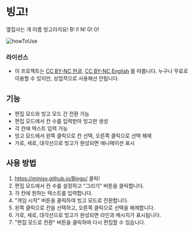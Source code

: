 # 빙고!
옆집사는 개 이름 빙고라지요! B! I! N! G! O!

![howToUse](howToUse/bingo.gif)

### 라이선스
- 이 프로젝트는 [CC BY-NC 한글](https://creativecommons.org/licenses/by-nc/4.0/deed.ko), [CC BY-NC English](https://creativecommons.org/licenses/by-nc/4.0/) 를 따릅니다. 누구나 무료로 이용할 수 있지만, 상업적으로 사용해선 안됩니다.

## 기능
- 편집 모드와 빙고 모드 간 전환 가능
- 편집 모드에서 칸 수를 입력받아 빙고판 생성
- 각 칸에 텍스트 입력 가능
- 빙고 모드에서 왼쪽 클릭으로 칸 선택, 오른쪽 클릭으로 선택 해제
- 가로, 세로, 대각선으로 빙고가 완성되면 애니메이션 표시

## 사용 방법

1. https://minisv.github.io/Bingo/ 클릭!
2. 편집 모드에서 칸 수를 설정하고 "그리기" 버튼을 클릭합니다.
3. 각 칸에 원하는 텍스트를 입력합니다.
4. "게임 시작" 버튼을 클릭하여 빙고 모드로 전환합니다.
5. 왼쪽 클릭으로 칸을 선택하고, 오른쪽 클릭으로 선택을 해제합니다.
6. 가로, 세로, 대각선으로 빙고가 완성되면 라인과 메시지가 표시됩니다.
7. "편집 모드로 전환" 버튼을 클릭하여 다시 편집할 수 있습니다.
